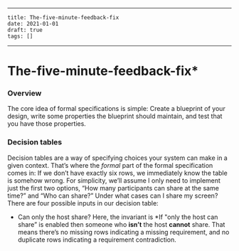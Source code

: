 
---
    title: The-five-minute-feedback-fix
    date: 2021-01-01    
    draft: true
    tags: []
---
# The-five-minute-feedback-fix*
### Overview
The core idea of formal specifications is simple: Create a blueprint of your design, write some properties the blueprint should maintain, and test that you have those properties.
### Decision tables
Decision tables are a way of specifying choices your system can make in a given context.
That’s where the *formal* part of the formal specification comes in: If we don’t have exactly six rows, we immediately know the table is somehow wrong.
For simplicity, we’ll assume I only need to implement just the first two options, “How many participants can share at the same time?” and “Who can share?” Under what cases can I share my screen?
There are four possible inputs in our decision table:
- Can only the host share?
Here, the invariant is
*If "only the host can share” is enabled then someone who **isn’t** the host **cannot** share.
That means there’s no missing rows indicating a missing requirement, and no duplicate rows indicating a requirement contradiction.
